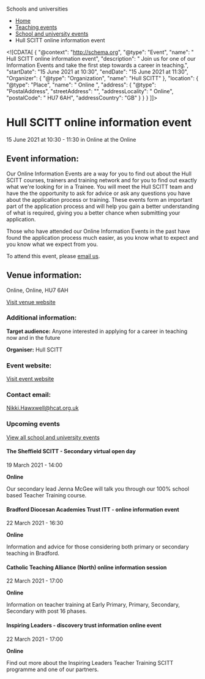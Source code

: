 Schools and universities

*   [Home](/)
*   [Teaching events](/teaching-events)
*   [School and university events](/teaching-events/training-provider-events)
*   Hull SCITT online information event

<!\[CDATA\[ { "@context": "http://schema.org", "@type": "Event", "name": " Hull SCITT online information event", "description": " Join us for one of our Information Events and take the first step towards a career in teaching.", "startDate": "15 June 2021 at 10:30", "endDate": "15 June 2021 at 11:30", "Organizer": { "@type": "Organization", "name": "Hull SCITT" }, "location": { "@type": "Place", "name": " Online ", "address": { "@type": "PostalAddress", "streetAddress": "", "addressLocality": " Online", "postalCode": " HU7 6AH", "addressCountry": "GB" } } } \]\]>

Hull SCITT online information event
===================================

15 June 2021 at 10:30 - 11:30 in Online at the Online

Event information:
------------------

Our Online Information Events are a way for you to find out about the Hull SCITT courses, trainers and training network and for you to find out exactly what we're looking for in a Trainee. You will meet the Hull SCITT team and have the the opportunity to ask for advice or ask any questions you have about the application process or training. These events form an important part of the application process and will help you gain a better understanding of what is required, giving you a better chance when submitting your application.

Those who have attended our Online Information Events in the past have found the application process much easier, as you know what to expect and you know what we expect from you.

To attend this event, please [email us](mailto:Nikki.Hawxwell@hcat.org.uk).

Venue information:
------------------

Online, Online, HU7 6AH

[Visit venue website](https://hullscitt.com/ "Online")

### Additional information:

**Target audience:** Anyone interested in applying for a career in teaching now and in the future

**Organiser:** Hull SCITT

### Event website:

[Visit event website](https://hullscitt.com/)

### Contact email:

[Nikki.Hawxwell@hcat.org.uk](mailto:Nikki.Hawxwell@hcat.org.uk)

### Upcoming events

[View all school and university events](/teaching-events/training-provider-events)

[](/teaching-events/training-provider-events/210319-the-sheffield-scitt-secondary-virtual-open-day)

#### The Sheffield SCITT - Secondary virtual open day

19 March 2021 - 14:00

**Online**

Our secondary lead Jenna McGee will talk you through our 100% school based Teacher Training course.

[](/teaching-events/training-provider-events/210322-bradford-diocesan-academies-trust-itt-online-information-event)

#### Bradford Diocesan Academies Trust ITT - online information event

22 March 2021 - 16:30

**Online**

Information and advice for those considering both primary or secondary teaching in Bradford.

[](/teaching-events/training-provider-events/210322-catholic-teaching-alliance-north-online-information-session)

#### Catholic Teaching Alliance (North) online information session

22 March 2021 - 17:00

**Online**

Information on teacher training at Early Primary, Primary, Secondary, Secondary with post 16 phases.

[](/teaching-events/training-provider-events/210322-inspiring-leaders-discovery-trust-information-online-event)

#### Inspiring Leaders - discovery trust information online event

22 March 2021 - 17:00

**Online**

Find out more about the Inspiring Leaders Teacher Training SCITT programme and one of our partners.
